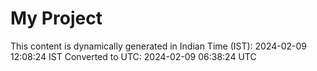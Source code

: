 # My Project

This content is dynamically generated in Indian Time (IST): 2024-02-09 12:08:24 IST
Converted to UTC: 2024-02-09 06:38:24 UTC
